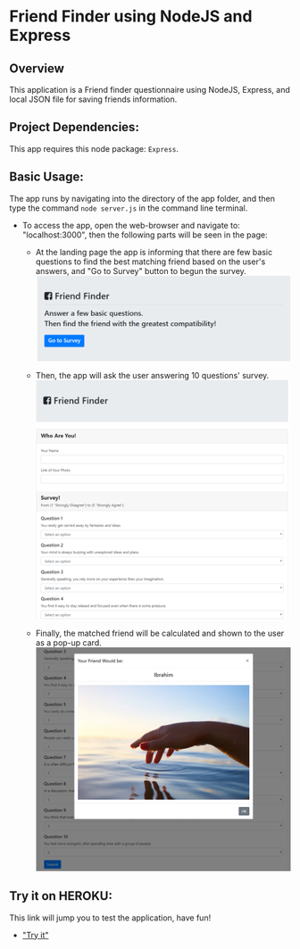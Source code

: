 # Friend Finder using NodeJS and Express 

## Overview
This application is a Friend finder questionnaire using NodeJS, Express, and local JSON file for saving friends information.

## Project Dependencies:
This app requires this node package: `Express`.

## Basic Usage:
The app runs by navigating into the directory of the app folder, and then type the command  `node server.js` in the command line terminal.

* To access the app, open the web-browser and navigate to: "localhost:3000", then the following parts will be seen in the page:
  * At the landing page the app is informing that there are few basic questions to find the best matching friend based on the user's answers, and "Go to Survey" button to begun the survey.
  ![a Screenshot of landing page](./images/landing.PNG)

  * Then, the app will ask the user answering 10 questions' survey.
  ![a Screenshot of survey page](./images/survey.PNG)

  * Finally, the matched friend will be calculated and shown to the user as a pop-up card.
  ![a Screenshot of result page](./images/result.PNG)


## Try it on HEROKU:
This link will jump you to test the application, have fun!
 
  * ["Try it"](https://obscure-fortress-70569.herokuapp.com/)

